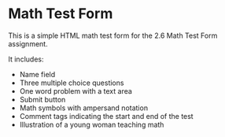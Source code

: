 # Math Test Form

This is a simple HTML math test form for the 2.6 Math Test Form assignment.

It includes:
- Name field
- Three multiple choice questions
- One word problem with a text area
- Submit button
- Math symbols with ampersand notation
- Comment tags indicating the start and end of the test
- Illustration of a young woman teaching math
